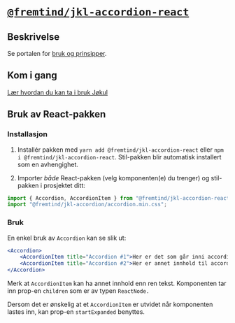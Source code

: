 # [`@fremtind/jkl-accordion-react`](https://jokul.fremtind.no/komponenter/accordion)

## Beskrivelse

Se portalen for [bruk og prinsipper](https://jokul.fremtind.no/komponenter/accordion).

## Kom i gang

[Lær hvordan du kan ta i bruk Jøkul](https://jokul.fremtind.no/developer/getting-started/)

## Bruk av React-pakken

### Installasjon

1. Installér pakken med `yarn add @fremtind/jkl-accordion-react` eller `npm i @fremtind/jkl-accordion-react`. Stil-pakken blir automatisk installert som en avhengighet.

2. Importer _både_ React-pakken (velg komponenten(e) du trenger) og stil-pakken i prosjektet ditt:

```js
import { Accordion, AccordionItem } from "@fremtind/jkl-accordion-react";
import "@fremtind/jkl-accordion/accordion.min.css";
```

### Bruk

En enkel bruk av `Accordion` kan se slik ut:

```jsx
<Accordion>
    <AccordionItem title="Accordion #1">Her er det som går inni accordion. Det kan være så mangt.</AccordionItem>
    <AccordionItem title="Accordion #2">Her er annet innhold til accordion.</AccordionItem>
</Accordion>
```

Merk at `AccordionItem` kan ha annet innhold enn ren tekst. Komponenten tar inn prop-en `children` som er av typen `ReactNode.`

Dersom det er ønskelig at et `AccordionItem` er utvidet når komponenten lastes inn, kan prop-en `startExpanded` benyttes.

